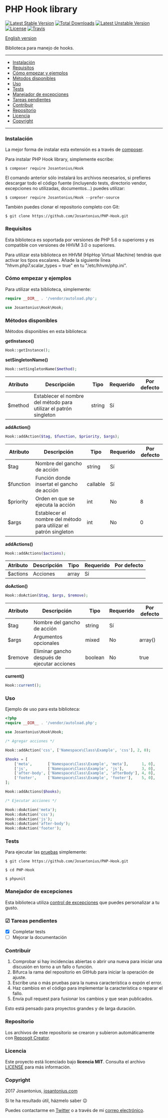 # PHP Hook library

[![Latest Stable Version](https://poser.pugx.org/josantonius/hook/v/stable)](https://packagist.org/packages/josantonius/hook) [![Total Downloads](https://poser.pugx.org/josantonius/hook/downloads)](https://packagist.org/packages/josantonius/hook) [![Latest Unstable Version](https://poser.pugx.org/josantonius/hook/v/unstable)](https://packagist.org/packages/josantonius/hook) [![License](https://poser.pugx.org/josantonius/hook/license)](https://packagist.org/packages/josantonius/hook) [![Travis](https://travis-ci.org/Josantonius/PHP-Hook.svg)](https://travis-ci.org/Josantonius/PHP-Hook)

[English version](README.md)

Biblioteca para manejo de hooks.

---

- [Instalación](#instalación)
- [Requisitos](#requisitos)
- [Cómo empezar y ejemplos](#cómo-empezar-y-ejemplos)
- [Métodos disponibles](#métodos-disponibles)
- [Uso](#uso)
- [Tests](#tests)
- [Manejador de excepciones](#manejador-de-excepciones)
- [Tareas pendientes](#-tareas-pendientes)
- [Contribuir](#contribuir)
- [Repositorio](#repositorio)
- [Licencia](#licencia)
- [Copyright](#copyright)

---

### Instalación 

La mejor forma de instalar esta extensión es a través de [composer](http://getcomposer.org/download/).

Para instalar PHP Hook library, simplemente escribe:

    $ composer require Josantonius/Hook

El comando anterior sólo instalará los archivos necesarios, si prefieres descargar todo el código fuente (incluyendo tests, directorio vendor, excepciones no utilizadas, documentos...) puedes utilizar:

    $ composer require Josantonius/Hook --prefer-source

También puedes clonar el repositorio completo con Git:

	$ git clone https://github.com/Josantonius/PHP-Hook.git

### Requisitos

Esta biblioteca es soportada por versiones de PHP 5.6 o superiores y es compatible con versiones de HHVM 3.0 o superiores.

Para utilizar esta biblioteca en HHVM (HipHop Virtual Machine) tendrás que activar los tipos escalares. Añade la siguiente ĺínea "hhvm.php7.scalar_types = true" en tu "/etc/hhvm/php.ini".

### Cómo empezar y ejemplos

Para utilizar esta biblioteca, simplemente:

```php
require __DIR__ . '/vendor/autoload.php';

use Josantonius\Hook\Hook;
```
### Métodos disponibles

Métodos disponibles en esta biblioteca:


**getInstance()**
```php
Hook::getInstance();
```

**setSingletonName()**
```php
Hook::setSingletonName($method);
```

| Atributo | Descripción | Tipo | Requerido | Por defecto
| --- | --- | --- | --- | --- |
| $method | Establecer el nombre del método para utilizar el patrón singleton | string | Sí | |

**addAction()**
```php
Hook::addAction($tag, $function, $priority, $args);
```

| Atributo | Descripción | Tipo | Requerido | Por defecto
| --- | --- | --- | --- | --- |
| $tag | Nombre del gancho de acción | string | Sí | |
| $function | Función donde insertat el gancho de acción | callable | Sí | |
| $priority | Orden en que se ejecuta la acción | int | No | 8 |
| $args | Establecer el nombre del método para utilizar el patrón singleton | int | No | 0 |

**addActions()**
```php
Hook::addActions($actions);
```

| Atributo | Descripción | Tipo | Requerido | Por defecto
| --- | --- | --- | --- | --- |
| $actions | Acciones | array | Sí | |

**doAction()**
```php
Hook::doAction($tag, $args, $remove);
```

| Atributo | Descripción | Tipo | Requerido | Por defecto
| --- | --- | --- | --- | --- |
| $tag | Nombre del gancho de acción | string | Sí | |
| $args | Argumentos opcionales | mixed | No | array() |
| $remove | Eliminar gancho después de ejecutar acciones | boolean | No | true |

**current()**
```php
Hook::current();
```

### Uso

Ejemplo de uso para esta biblioteca:

```php
<?php
require __DIR__ . '/vendor/autoload.php';

use Josantonius\Hook\Hook;

/* Agregar acciones */

Hook::addAction('css', ['Namespace\Class\Example', 'css'], 2, 0);

$hooks = [
    ['meta',       ['Namespace\Class\Example', 'meta'],      1, 0],
    ['js',         ['Namespace\Class\Example', 'js'],        3, 0],
    ['after-body', ['Namespace\Class\Example', 'afterBody'], 4, 0],
    ['footer',     ['Namespace\Class\Example', 'footer'],    5, 0],
];

Hook::addActions($hooks);

/* Ejecutar acciones */

Hook::doAction('meta');
Hook::doAction('css');
Hook::doAction('js');
Hook::doAction('after-body');
Hook::doAction('footer');
```

### Tests 

Para ejecutar las [pruebas](tests/Hook/Test) simplemente:

    $ git clone https://github.com/Josantonius/PHP-Hook.git
    
    $ cd PHP-Hook

    $ phpunit

### Manejador de excepciones

Esta biblioteca utiliza [control de excepciones](src/Exception) que puedes personalizar a tu gusto.

### ☑ Tareas pendientes

- [x] Completar tests
- [ ] Mejorar la documentación

### Contribuir

1. Comprobar si hay incidencias abiertas o abrir una nueva para iniciar una discusión en torno a un fallo o función.
1. Bifurca la rama del repositorio en GitHub para iniciar la operación de ajuste.
1. Escribe una o más pruebas para la nueva característica o expón el error.
1. Haz cambios en el código para implementar la característica o reparar el fallo.
1. Envía pull request para fusionar los cambios y que sean publicados.

Esto está pensado para proyectos grandes y de larga duración.

### Repositorio

Los archivos de este repositorio se crearon y subieron automáticamente con [Reposgit Creator](https://github.com/Josantonius/BASH-Reposgit).

### Licencia

Este proyecto está licenciado bajo **licencia MIT**. Consulta el archivo [LICENSE](LICENSE) para más información.

### Copyright

2017 Josantonius, [josantonius.com](https://josantonius.com/)

Si te ha resultado útil, házmelo saber :wink:

Puedes contactarme en [Twitter](https://twitter.com/Josantonius) o a través de mi [correo electrónico](mailto:hello@josantonius.com).